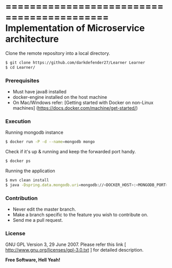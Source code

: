 ===========================================
Implementation of Microservice architecture
===========================================

Clone the remote repository into a local directory.

```sh
$ git clone https://github.com/darkdefender27/Learner Learner
$ cd Learner/
```


### Prerequisites

* Must have java8 installed
* docker-engine installed on the host machine
* On Mac/Windows refer: [Getting started with Docker on non-Linux machines] (https://docs.docker.com/machine/get-started/)


### Execution

Running mongodb instance

```sh
$ docker run -P -d --name=mongodb mongo
```

Check if it's up & running and keep the forwarded port handy.

```sh
$ docker ps
```

Running the application

```sh
$ mvn clean install
$ java -Dspring.data.mongodb.uri=mongodb://<DOCKER_HOST>:<MONGODB_PORT>/<DB_NAME> -jar target/learner-service-0.0.1-SNAPSHOT.jar
````


### Contribution

* Never edit the master branch.
* Make a branch specific to the feature you wish to contribute on.
* Send me a pull request.


### License

GNU GPL Version 3, 29 June 2007.
Please refer this link [ http://www.gnu.org/licenses/gpl-3.0.txt ]
for detailed description.



**Free Software, Hell Yeah!**
